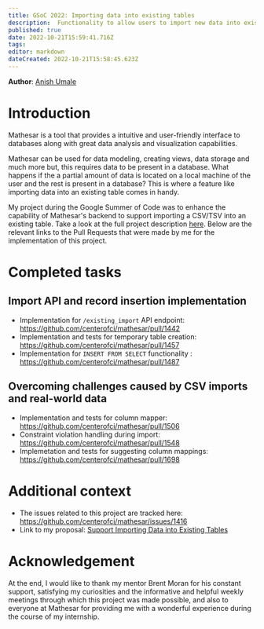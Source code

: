 ```yaml
---
title: GSoC 2022: Importing data into existing tables
description:  Functionality to allow users to import new data into existing tables using a CSV/TSV file
published: true
date: 2022-10-21T15:59:41.716Z
tags: 
editor: markdown
dateCreated: 2022-10-21T15:58:45.623Z
---
```


**Author**: [Anish Umale](https://github.com/Anish9901)

# Introduction

Mathesar is a tool that provides a intuitive and user-friendly interface to databases along with great data analysis and visualization capabilities.

Mathesar can be used for data modeling, creating views, data storage and much more but, this requires data to be present in a database. What happens if the a partial amount of data is located on a local machine of the user and the rest is present in a database? This is where a feature like importing data into an existing table comes in handy.

My project during the Google Summer of Code was to enhance the capability of Mathesar's backend to support importing a CSV/TSV into an existing table. Take a look at the full project description [here](https://summerofcode.withgoogle.com/programs/2022/projects/oCtBUJHr). Below are the relevant links to the Pull Requests that were made by me for the implementation of this project.

# Completed tasks

## Import API and record insertion implementation

- Implementation for `/existing_import` API endpoint: https://github.com/centerofci/mathesar/pull/1442
- Implementation and tests for temporary table creation: https://github.com/centerofci/mathesar/pull/1457
- Implementation for `INSERT FROM SELECT` functionality : https://github.com/centerofci/mathesar/pull/1487

## Overcoming challenges caused by CSV imports and real-world data

- Implementation and tests for column mapper: https://github.com/centerofci/mathesar/pull/1506
- Constraint violation handling during import: https://github.com/centerofci/mathesar/pull/1548
- Implemetation and tests for suggesting column mappings: https://github.com/centerofci/mathesar/pull/1698

# Additional context

- The issues related to this project are tracked here: https://github.com/centerofci/mathesar/issues/1416
- Link to my proposal: [Support Importing Data into Existing Tables](https://docs.google.com/document/d/1QIs9Wl0GmvS1XnDC0KK2Ovy3K3rv2adsWZCZ1deQSak/edit?usp=sharing)

# Acknowledgement

At the end, I would like to thank my mentor Brent Moran for his constant support, satisfying my curiosities and the informative and helpful weekly meetings through which this project was made possible, and also to everyone at Mathesar for providing me with a wonderful experience during the course of my internship.
